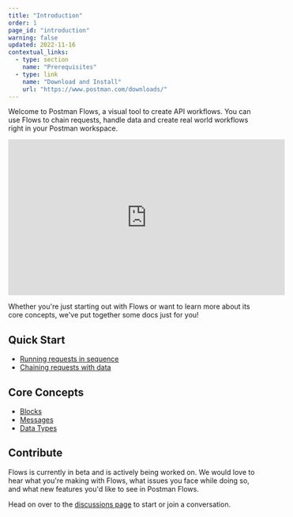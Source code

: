 ```yaml
---
title: "Introduction"
order: 1
page_id: "introduction"
warning: false
updated: 2022-11-16
contextual_links:
  - type: section
    name: "Prerequisites"
  - type: link
    name: "Download and Install"
    url: "https://www.postman.com/downloads/"
---
```


Welcome to Postman Flows, a visual tool to create API workflows. You can use Flows to chain requests, handle data and create real world workflows right in your Postman workspace.

<iframe width="560" height="315" src="https://www.youtube.com/embed/4Yr9CG8Pp14" title="YouTube video player" frameborder="0" allow="accelerometer; autoplay; clipboard-write; encrypted-media; gyroscope; picture-in-picture" allowfullscreen></iframe>

Whether you're just starting out with Flows or want to learn more about its core concepts, we've put together some docs just for you!

## Quick Start

- [Running requests in sequence](/postman-flows/getting-started/running-requests-in-sequence/)
- [Chaining requests with data](/postman-flows/getting-started/chaining-requests-with-data/)

## Core Concepts

- [Blocks](/postman-flows/core-concepts/blocks/)
- [Messages](/postman-flows/core-concepts/messages/)
- [Data Types](/postman-flows/core-concepts/data-types/)

## **Contribute**

Flows is currently in beta and is actively being worked on. We would love to hear what you're making with Flows, what issues you face while doing so, and what new features you'd like to see in Postman Flows.

Head on over to the [discussions page](https://github.com/postmanlabs/postman-flows/discussions) to start or join a conversation.
